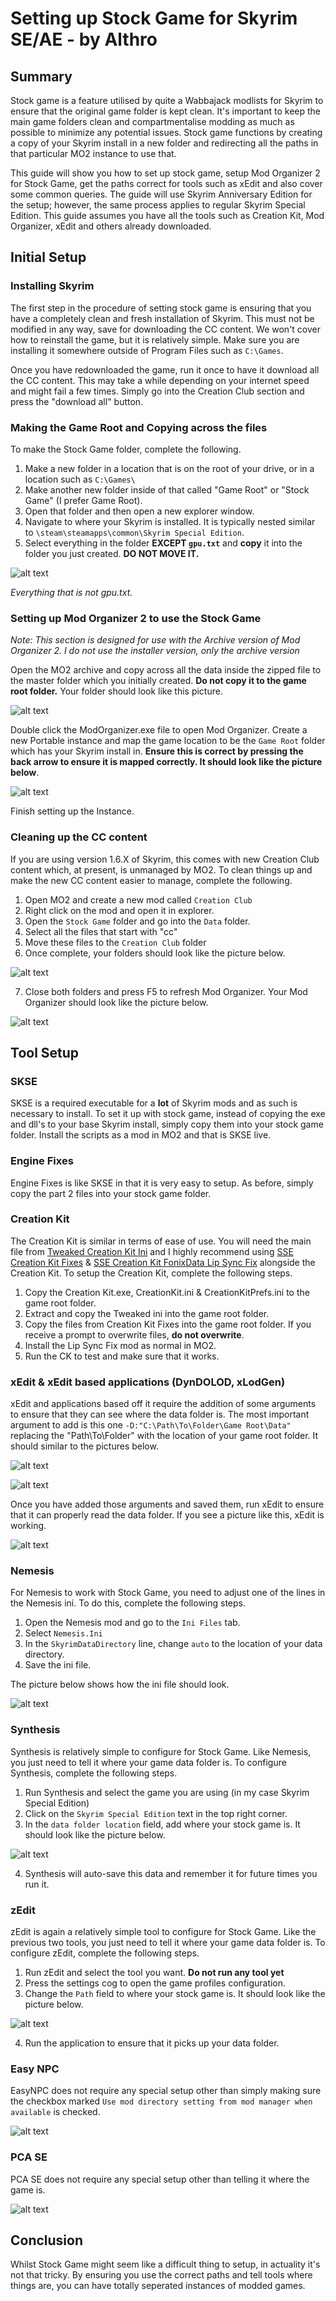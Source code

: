 # Setting up Stock Game for Skyrim SE/AE - by Althro

## Summary
Stock game is a feature utilised by quite a Wabbajack modlists for Skyrim to ensure that the original game folder is kept clean. It's important to keep the main game folders clean and compartmentalise modding as much as possible to minimize any potential issues. Stock game functions by creating a copy of your Skyrim install in a new folder and redirecting all the paths in that particular MO2 instance to use that. 

This guide will show you how to set up stock game, setup Mod Organizer 2 for Stock Game, get the paths correct for tools such as xEdit and also cover some common queries. The guide will use Skyrim Anniversary Edition for the setup; however, the same process applies to regular Skyrim Special Edition. This guide assumes you have all the tools such as Creation Kit, Mod Organizer, xEdit and others already downloaded.

## Initial Setup
### Installing Skyrim
The first step in the procedure of setting stock game is ensuring that you have a completely clean and fresh installation of Skyrim. This must not be modified in any way, save for downloading the CC content. We won't cover how to reinstall the game, but it is relatively simple. Make sure you are installing it somewhere outside of Program Files such as `C:\Games`.

Once you have redownloaded the game, run it once to have it download all the CC content. This may take a while depending on your internet speed and might fail a few times. Simply go into the Creation Club section and press the "download all" button.

### Making the Game Root and Copying across the files
To make the Stock Game folder, complete the following.

1. Make a new folder in a location that is on the root of your drive, or in a location such as `C:\Games\`
2. Make another new folder inside of that called "Game Root" or "Stock Game" (I prefer Game Root).
3. Open that folder and then open a new explorer window.
4. Navigate to where your Skyrim is installed. It is typically nested similar to `\steam\steamapps\common\Skyrim Special Edition`.
5. Select everything in the folder **EXCEPT `gpu.txt`** and **copy** it into the folder you just created. **DO NOT MOVE IT.**

![alt text](https://raw.githubusercontent.com/The-Animonculory/Modding-Resources/main/Images/CopyThis.webp)

*Everything that is not gpu.txt.*

### Setting up Mod Organizer 2 to use the Stock Game
*Note: This section is designed for use with the Archive version of Mod Organizer 2. I do not use the installer version, only the archive version*

Open the MO2 archive and copy across all the data inside the zipped file to the master folder which you initially created. **Do not copy it to the game root folder.** Your folder should look like this picture.

![alt text](https://raw.githubusercontent.com/The-Animonculory/Modding-Resources/main/Images/MO2MainFolder.webp)

Double click the ModOrganizer.exe file to open Mod Organizer. Create a new Portable instance and map the game location to be the `Game Root` folder which has your Skyrim install in. **Ensure this is correct by pressing the back arrow to ensure it is mapped correctly. It should look like the picture below**.

![alt text](https://raw.githubusercontent.com/The-Animonculory/Modding-Resources/main/Images/MO2InstanceSetup.webp)

Finish setting up the Instance. 

### Cleaning up the CC content
If you are using version 1.6.X of Skyrim, this comes with new Creation Club content which, at present, is unmanaged by MO2. To clean things up and make the new CC content easier to manage, complete the following.

1. Open MO2 and create a new mod called `Creation Club`
2. Right click on the mod and open it in explorer.
3. Open the `Stock Game` folder and go into the `Data` folder.
4. Select all the files that start with "cc" 
5. Move these files to the `Creation Club` folder
6. Once complete, your folders should look like the picture below.

![alt text](https://raw.githubusercontent.com/The-Animonculory/Modding-Resources/main/Images/CCCleanUp.webp)

7. Close both folders and press F5 to refresh Mod Organizer. Your Mod Organizer should look like the picture below.

![alt text](https://raw.githubusercontent.com/The-Animonculory/Modding-Resources/main/Images/MO2CCMod.webp)

## Tool Setup

### SKSE
SKSE is a required executable for a **lot** of Skyrim mods and as such is necessary to install. To set it up with stock game, instead of copying the exe and dll's to your base Skyrim install, simply copy them into your stock game folder. Install the scripts as a mod in MO2 and that is SKSE live.

### Engine Fixes
Engine Fixes is like SKSE in that it is very easy to setup. As before, simply copy the part 2 files into your stock game folder.

### Creation Kit
The Creation Kit is similar in terms of ease of use. You will need the main file from [Tweaked Creation Kit Ini](https://www.nexusmods.com/skyrimspecialedition/mods/19817) and I highly recommend using [SSE Creation Kit Fixes](https://www.nexusmods.com/skyrimspecialedition/mods/20061) & [SSE Creation Kit FonixData Lip Sync Fix](https://www.nexusmods.com/skyrimspecialedition/mods/40971) alongside the Creation Kit. To setup the Creation Kit, complete the following steps.

1. Copy the Creation Kit.exe, CreationKit.ini & CreationKitPrefs.ini to the game root folder.
2. Extract and copy the Tweaked ini into the game root folder.
3. Copy the files from Creation Kit Fixes into the game root folder. If you receive a prompt to overwrite files, **do not overwrite**.
4. Install the Lip Sync Fix mod as normal in MO2.
5. Run the CK to test and make sure that it works.

### xEdit & xEdit based applications (DynDOLOD, xLodGen)
xEdit and applications based off it require the addition of some arguments to ensure that they can see where the data folder is. The most important argument to add is this one `-D:"C:\Path\To\Folder\Game Root\Data"` replacing the "Path\To\Folder" with the location of your game root folder. It should similar to the pictures below.

![alt text](https://raw.githubusercontent.com/The-Animonculory/Modding-Resources/main/Images/xEditPath.webp)

![alt text](https://raw.githubusercontent.com/The-Animonculory/Modding-Resources/main/Images/xLodGenPath.webp)

Once you have added those arguments and saved them, run xEdit to ensure that it can properly read the data folder. If you see a picture like this, xEdit is working.

![alt text](https://raw.githubusercontent.com/The-Animonculory/Modding-Resources/main/Images/xEditCheck.webp)

### Nemesis
For Nemesis to work with Stock Game, you need to adjust one of the lines in the Nemesis ini. To do this, complete the following steps.

1. Open the Nemesis mod and go to the `Ini Files` tab.
2. Select `Nemesis.Ini`
3. In the `SkyrimDataDirectory` line, change `auto` to the location of your data directory.
4. Save the ini file.

The picture below shows how the ini file should look.

![alt text](https://raw.githubusercontent.com/The-Animonculory/Modding-Resources/main/Images/NemesisIni.webp)

### Synthesis
Synthesis is relatively simple to configure for Stock Game. Like Nemesis, you just need to tell it where your game data folder is. To configure Synthesis, complete the following steps.

1. Run Synthesis and select the game you are using (in my case Skyrim Special Edition)
2. Click on the `Skyrim Special Edition` text in the top right corner.
3. In the `data folder location` field, add where your stock game is. It should look like the picture below.

![alt text](https://raw.githubusercontent.com/The-Animonculory/Modding-Resources/main/Images/SynthesisData.webp)

4. Synthesis will auto-save this data and remember it for future times you run it.

### zEdit
zEdit is again a relatively simple tool to configure for Stock Game. Like the previous two tools, you just need to tell it where your game data folder is. To configure zEdit, complete the following steps.

1. Run zEdit and select the tool you want. **Do not run any tool yet**
2. Press the settings cog to open the game profiles configuration.
3. Change the `Path` field to where your stock game is. It should look like the picture below.

![alt text](https://raw.githubusercontent.com/The-Animonculory/Modding-Resources/main/Images/zEditPath.webp)

4. Run the application to ensure that it picks up your data folder.

### Easy NPC

EasyNPC does not require any special setup other than simply making sure the checkbox marked `Use mod directory setting from mod manager when available` is checked.

![alt text](https://raw.githubusercontent.com/The-Animonculory/Modding-Resources/main/Images/EasyNPCPath.webp)

### PCA SE

PCA SE does not require any special setup other than telling it where the game is.

![alt text](https://raw.githubusercontent.com/The-Animonculory/Modding-Resources/main/Images/PCAPath.webp)

## Conclusion
Whilst Stock Game might seem like a difficult thing to setup, in actuality it's not that tricky. By ensuring you use the correct paths and tell tools where things are, you can have totally seperated instances of modded games.
